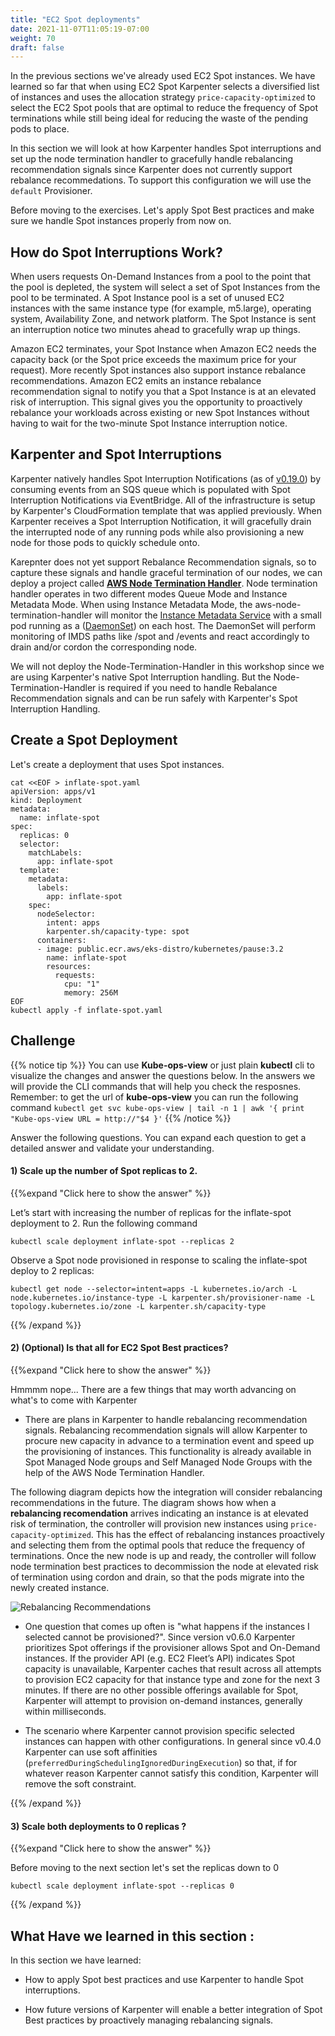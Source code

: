 ```yaml
---
title: "EC2 Spot deployments"
date: 2021-11-07T11:05:19-07:00
weight: 70
draft: false
---
```


In the previous sections we've already used EC2 Spot instances. We have learned so far that when using EC2 Spot Karpenter selects a diversified list of instances and uses the allocation strategy `price-capacity-optimized` to select the EC2 Spot pools that are optimal to reduce the frequency of Spot terminations while still being ideal for reducing the waste of the pending pods to place. 

In this section we will look at how Karpenter handles Spot interruptions and set up the node termination handler to gracefully handle rebalancing recommendation signals since Karpenter does not currently support rebalance recommedations. To support this configuration we will use the `default` Provisioner. 

Before moving to the exercises. Let's apply Spot Best practices and make sure we handle Spot instances properly from now on.

## How do Spot Interruptions Work?

When users requests On-Demand Instances from a pool to the point that the pool is depleted, the system will select a set of Spot Instances from the pool to be terminated. A Spot Instance pool is a set of unused EC2 instances with the same instance type (for example, m5.large), operating system, Availability Zone, and network platform. The Spot Instance is sent an interruption notice two minutes ahead to gracefully wrap up things.

Amazon EC2 terminates, your Spot Instance when Amazon EC2 needs the capacity back (or the Spot price exceeds the maximum price for your request). More recently Spot instances also support instance rebalance recommendations. Amazon EC2 emits an instance rebalance recommendation signal to notify you that a Spot Instance is at an elevated risk of interruption. This signal gives you the opportunity to proactively rebalance your workloads across existing or new Spot Instances without having to wait for the two-minute Spot Instance interruption notice.

## Karpenter and Spot Interruptions

Karpenter natively handles Spot Interruption Notifications (as of [v0.19.0](https://github.com/aws/karpenter/releases/tag/v0.19.0)) by consuming events from an SQS queue which is populated with Spot Interruption Notifications via EventBridge. All of the infrastructure is setup by Karpenter's CloudFormation template that was applied previously. When Karpenter receives a Spot Interruption Notification, it will gracefully drain the interrupted node of any running pods while also provisioning a new node for those pods to quickly schedule onto.

Karepnter does not yet support Rebalance Recommendation signals, so to capture these signals and handle graceful termination of our nodes, we can  deploy a project called **[AWS Node Termination Handler](https://github.com/aws/aws-node-termination-handler)**. Node termination handler operates in two different modes Queue Mode and Instance Metadata Mode. When using Instance Metadata Mode, the aws-node-termination-handler will monitor the [Instance Metadata Service](https://docs.aws.amazon.com/AWSEC2/latest/UserGuide/ec2-instance-metadata.html) with a small pod running as a ([DaemonSet](https://kubernetes.io/docs/concepts/workloads/controllers/daemonset/)) on each host. The DaemonSet will perform monitoring of IMDS paths like /spot and /events and react accordingly to drain and/or cordon the corresponding node. 

We will not deploy the Node-Termination-Handler in this workshop since we are using Karpenter's native Spot Interruption handling. But the Node-Termination-Handler is required if you need to handle Rebalance Recommendation signals and can be run safely with Karpenter's Spot Interruption Handling.


## Create a Spot Deployment

Let's create a deployment that uses Spot instances. 

```
cat <<EOF > inflate-spot.yaml
apiVersion: apps/v1
kind: Deployment
metadata:
  name: inflate-spot
spec:
  replicas: 0
  selector:
    matchLabels:
      app: inflate-spot
  template:
    metadata:
      labels:
        app: inflate-spot
    spec:
      nodeSelector:
        intent: apps
        karpenter.sh/capacity-type: spot
      containers:
      - image: public.ecr.aws/eks-distro/kubernetes/pause:3.2
        name: inflate-spot
        resources:
          requests:
            cpu: "1"
            memory: 256M
EOF
kubectl apply -f inflate-spot.yaml
```


## Challenge

{{% notice tip %}}
You can use **Kube-ops-view** or just plain **kubectl** cli to visualize the changes and answer the questions below. In the answers we will provide the CLI commands that will help you check the resposnes. Remember: to get the url of **kube-ops-view** you can run the following command `kubectl get svc kube-ops-view | tail -n 1 | awk '{ print "Kube-ops-view URL = http://"$4 }'`
{{% /notice %}}

Answer the following questions. You can expand each question to get a detailed answer and validate your understanding.

#### 1) Scale up the number of Spot replicas to 2.

{{%expand "Click here to show the answer" %}} 

Let’s start with increasing the number of replicas for the inflate-spot deployment to 2. Run the following command

```
kubectl scale deployment inflate-spot --replicas 2
```

Observe a Spot node provisioned in response to scaling the inflate-spot deploy to 2 replicas:

```
kubectl get node --selector=intent=apps -L kubernetes.io/arch -L node.kubernetes.io/instance-type -L karpenter.sh/provisioner-name -L topology.kubernetes.io/zone -L karpenter.sh/capacity-type
```


{{% /expand %}}

#### 2) (Optional) Is that all for EC2 Spot Best practices? 

{{%expand "Click here to show the answer" %}} 

Hmmmm nope... There are a few things that may worth advancing on what's to come with Karpenter

*  There are plans in Karpenter to handle rebalancing recommendation signals. Rebalancing recommendation signals will allow Karpenter to procure new capacity in advance to a termination event and speed up the provisioning of instances. This functionality is already available in Spot Managed Node groups and Self Managed Node Groups with the help of the AWS Node Termination Handler.

The following diagram depicts how the integration will consider rebalancing recommendations in the future. The diagram shows how when a **rebalancing recomendation** arrives indicating an instance is at elevated risk of termination, the controller will provision new instances using `price-capacity-optimized`. This has the effect of rebalancing instances proactively and selecting them from the optimal pools that reduce the frequency of terminations. Once the new node is up and ready, the controller will follow node termination best practices to decommission the node at elevated risk of termination using cordon and drain, so that the pods migrate into the newly created instance. 

![Rebalancing Recommendations](/images/karpenter/spotworkers/rebalance_recommendation.png)


* One question that comes up often is "what happens if the instances I selected cannot be provisioned?". Since version v0.6.0 Karpenter prioritizes Spot offerings if the provisioner allows Spot and On-Demand instances. If the provider API (e.g. EC2 Fleet’s API) indicates Spot capacity is unavailable, Karpenter caches that result across all attempts to provision EC2 capacity for that instance type and zone for the next 3 minutes. If there are no other possible offerings available for Spot, Karpenter will attempt to provision on-demand instances, generally within milliseconds.

* The scenario where Karpenter cannot provision specific selected instances can happen with other configurations. In general since v0.4.0 Karpenter can use soft affinities (`preferredDuringSchedulingIgnoredDuringExecution`) so that, if for whatever reason Karpenter cannot satisfy this condition, Karpenter will remove the soft constraint.

{{% /expand %}}


#### 3) Scale both deployments to 0 replicas ?

{{%expand "Click here to show the answer" %}} 

Before moving to the next section let's set the replicas down to 0

```
kubectl scale deployment inflate-spot --replicas 0
```

{{% /expand %}}


## What Have we learned in this section : 

In this section we have learned:

* How to apply Spot best practices and use Karpenter to handle Spot interruptions.

* How future versions of Karpenter will enable a better integration of Spot Best practices by proactively managing rebalancing signals. 


